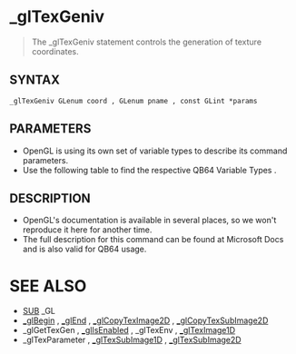 # _glTexGeniv
> The _glTexGeniv statement controls the generation of texture coordinates.

## SYNTAX
`_glTexGeniv GLenum coord , GLenum pname , const GLint *params`

## PARAMETERS
* OpenGL is using its own set of variable types to describe its command parameters.
* Use the following table to find the respective QB64 Variable Types .


## DESCRIPTION
* OpenGL's documentation is available in several places, so we won't reproduce it here for another time.
* The full description for this command can be found at Microsoft Docs and is also valid for QB64 usage.


# SEE ALSO
* [SUB](SUB.md) _GL
* [_glBegin](_glBegin.md) , [_glEnd](_glEnd.md) , [_glCopyTexImage2D](_glCopyTexImage2D.md) , [_glCopyTexSubImage2D](_glCopyTexSubImage2D.md)
* _glGetTexGen , [_glIsEnabled](_glIsEnabled.md) , _glTexEnv , [_glTexImage1D](_glTexImage1D.md)
* _glTexParameter , [_glTexSubImage1D](_glTexSubImage1D.md) , [_glTexSubImage2D](_glTexSubImage2D.md)

